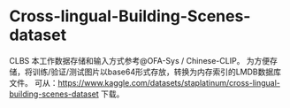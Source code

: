# Cross-lingual-Building-Scenes-dataset
CLBS
本工作数据存储和输入方式参考@OFA-Sys / Chinese-CLIP。
为方便存储，将训练/验证/测试图片以base64形式存放，转换为内存索引的LMDB数据库文件。
可从：https://www.kaggle.com/datasets/staplatinum/cross-lingual-building-scenes-dataset 下载。
